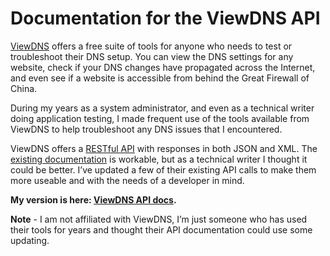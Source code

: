# Documentation for the ViewDNS API

[ViewDNS](http://viewdns.info "ViewDNS") offers a free suite of tools for anyone who needs to test or troubleshoot their DNS setup. You can view the DNS settings for any website, check if your DNS changes have propagated across the Internet, and even see if a website is accessible from behind the Great Firewall of China. 

During my years as a system administrator, and even as a technical writer doing application testing, I made frequent use of the tools available from ViewDNS to help troubleshoot any DNS issues that I encountered. 

ViewDNS offers a [RESTful API](http://viewdns.info/api/ "ViewDNS API") with responses in both JSON and XML. The [existing documentation](http://viewdns.info/api/docs/ "ViewDNS API docs") is workable, but as a technical writer I thought it could be better. I’ve updated a few of their existing API calls to make them more useable and with the needs of a developer in mind. 

**My version is here: [ViewDNS API docs](docs/viewdns-api.md).**

**Note** - I am not affiliated with ViewDNS, I’m just someone who has used their tools for years and thought their API documentation could use some updating. 

